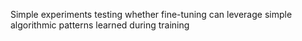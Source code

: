Simple experiments testing whether fine-tuning can leverage simple algorithmic patterns learned during training